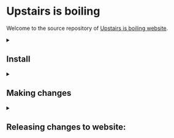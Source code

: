 # Upstairs is boiling

Welcome to the source repository of <a href="https://upstairsisboiling.com">Upstairs is boiling website</a>.

<details>
<summary><h2>Install</h2></summary>

### Make sure you have these installed in your system:

- A command-line terminal program such as <a href="https://iterm2.com/">iTerm2</a> or <a href="https://git-scm.com/">Git Bash</a>.
- Git (<a href="https://git-scm.com">Download</a>)
- Node.js & npm (<a href="https://nodejs.org/en">Download</a>)

### Download the project by running this command:

```sh
# Clone the repo
git clone git@github.com:upstairsisboiling/upstairsisboiling.github.io.git

# Navigate to project directory
cd upstairsisboiling.github.io

# Install project dependencies
npm install 
```

### Start live preview:

```sh
npm start
```

Then open http://localhost:3000 in your browser.

Preview will automatically update itself as you make changes.

</details>


<details>
<summary><h2>Making changes</h2></summary>

### Content

Everything content-related resides inside `content` folder.

Writ-CMS works in a simple way:

- Text files inside `content` become posts,
- Text files inside `content/pages` folder become subpages,
- A text file named `index` or `homepage` inside `content` becomes the homepage,
- Folders inside `content` become categories,
- In `content` or in a category, a folder containing a post.md becomes a foldered post.
- In `pages`, a folder containing a page.md becomes a foldered post.
- Posts inside categories become categorized posts.

Sub-categories are currently not supported.

#### Text files

Text files can be written in HTML, markdown or plain text. You can use handlebars
expressions.

Accepted file extensions: `.md`, `.markdown`, `.txt`, `.html`, `.hbs`, `.handlebars`

Regardless of the format, text files may contain a front-matter section in the beginning
like this:
```
---
tags: web, hello world
---
Content comes here
```

More details can be found here: https://github.com/scriptype/writ-cms?tab=readme-ov-file#manual

### Theme

Everything theme-related resides inside `theme` folder.

#### Making quick changes

You can quickly make changes to the theme using `scripts.js`, `style.css` and `theme-settings.css`.

`scripts.js` and `style.css` recognize `theme/assets/custom` as the current directory.

Let's say you want to have a `colors.css` and import it into `style.css`:
- Put `colors.css` into `theme/assets/custom`
- Import it in `style.css` with: `@import url('./colors.css');`

#### Full editing

You can change how everything looks and behaves by making changes in `theme/templates` folder.

All templates are rendered using [Handlebars](https://handlebarsjs.com).

- `templates/base` handles the lower-level html organization
- `templates/components` and `templates/layouts` contain some reusable templates
- `templates/features` is automatically generated based on your settings, but your edits are preserved.
- `templates/pages` contains the templates for each page type.
- `templates/helpers.js` contains Handlebars helpers.

When make changes to the Handlebars helpers, you need to restart the watcher.

###### Adding new post types

`templates/pages/post` has a few subfolders, corresponding to different post types.
By adding another, you simply introduce a new post type.

You can set a post's type by adding `type: nameOfTheType` in its front-matter.

### Configuration

Writ-CMS is configured in the `settings.json` and extended programmatically inside `_scripts`.

All possible values for settings: https://github.com/scriptype/writ-cms/blob/3181ed4a31f240579c7a30f23cd4c7252ec8a329/src/settings.js

Inside `_scripts` folder is intended to be used by npm scripts. Here `_scripts/writ.js`
extends the writ-cms by using a hook for customizing the content model.

All hooks: https://github.com/scriptype/writ-cms/blob/3181ed4a31f240579c7a30f23cd4c7252ec8a329/src/hooks/index.js
Example usages of hooks: https://github.com/scriptype/writ-cms/blob/3181ed4a31f240579c7a30f23cd4c7252ec8a329/src/tests/programmatic.js#L621

</details>


<details>
<summary><h2>Releasing changes to website:</h2></summary>

- Stop the preview
- Build final output: `npm run build`
- Commit and push changes using git

The website is served from the `docs` folder, where the final output be built to. 
</details>
